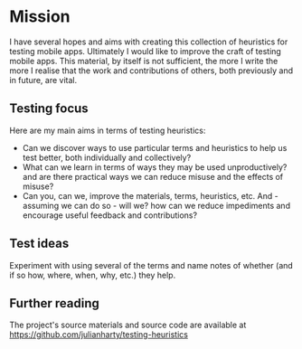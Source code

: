 # Mission
I have several hopes and aims with creating this collection of heuristics for testing mobile apps. Ultimately I would like to improve the craft of testing mobile apps. This material, by itself is not sufficient, the more I write the more I realise that the work and contributions of others, both previously and in future, are vital.
## Testing focus
Here are my main aims in terms of testing heuristics:

* Can we discover ways to use particular terms and heuristics to help us test better, both individually and collectively?
* What can we learn in terms of ways they may be used unproductively? and are there practical ways we can reduce misuse and the effects of misuse?
* Can you, can we, improve the materials, terms, heuristics, etc. And - assuming we can do so - will we? how can we reduce impediments and encourage useful feedback and contributions?
## Test ideas
Experiment with using several of the terms and name notes of whether (and if so how, where, when, why, etc.) they help.
## Further reading
The project's source materials and source code are available at <https://github.com/julianharty/testing-heuristics>
